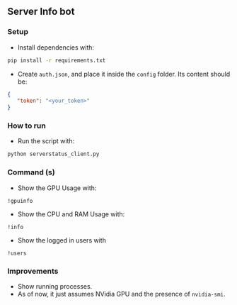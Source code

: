 ## Server Info bot

### Setup

- Install dependencies with:

```bash
pip install -r requirements.txt
```

- Create `auth.json`, and place it inside the `config` folder. Its content should be:

```json
{
   "token": "<your_token>"
}
```

### How to run

- Run the script with:

```bash
python serverstatus_client.py
```

### Command (s)

- Show the GPU Usage with:
```
!gpuinfo
```
- Show the CPU and RAM Usage with:
```
!info
```
- Show the logged in users with
```
!users
```

### Improvements

- Show running processes.
- As of now, it just assumes NVidia GPU and the presence of `nvidia-smi`.